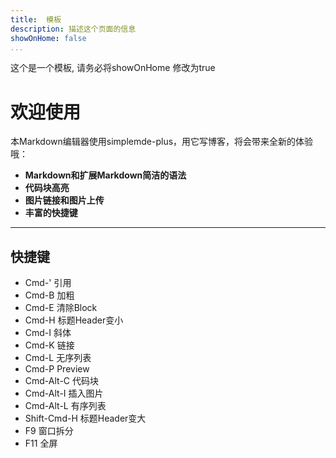 ```yaml
---
title:  模板
description: 描述这个页面的信息
showOnHome: false
...
```


这个是一个模板, 请务必将showOnHome 修改为true

# 欢迎使用
本Markdown编辑器使用simplemde-plus，用它写博客，将会带来全新的体验哦：


- **Markdown和扩展Markdown简洁的语法**
- **代码块高亮**
- **图片链接和图片上传**
- **丰富的快捷键**


-------------------


## 快捷键

- Cmd-' 引用
- Cmd-B	加粗
- Cmd-E	 清除Block
- Cmd-H	 标题Header变小
- Cmd-I	   斜体
- Cmd-K	  链接
- Cmd-L	 无序列表
- Cmd-P	 Preview
- Cmd-Alt-C	 代码块
- Cmd-Alt-I	 插入图片
- Cmd-Alt-L	有序列表
- Shift-Cmd-H  标题Header变大
- F9	 窗口拆分
- F11	全屏


